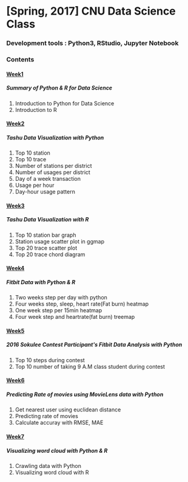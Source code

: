 # [Spring, 2017] CNU Data Science Class

### Development tools : Python3, RStudio, Jupyter Notebook
### Contents
#### [Week1](https://github.com/Yoon-jae/Spring_2017_DataScience/tree/master/Week1)
##### Summary of Python & R for Data Science
1. Introduction to Python for Data Science
2. Introduction to R

#### [Week2](https://github.com/Yoon-jae/Spring_2017_DataScience/tree/master/Week2)
##### Tashu Data Visualization with Python
1. Top 10 station
2. Top 10 trace
3. Number of stations per district
4. Number of usages per district
5. Day of a week transaction
6. Usage per hour
7. Day-hour usage pattern

#### [Week3](https://github.com/Yoon-jae/Spring_2017_DataScience/tree/master/Week3)
##### Tashu Data Visualization with R
1. Top 10 station bar graph
2. Station usage scatter plot in ggmap
3. Top 20 trace scatter plot
4. Top 20 trace chord diagram

#### [Week4](https://github.com/Yoon-jae/Spring_2017_DataScience/tree/master/Week4)
##### Fitbit Data with Python & R
1. Two weeks step per day with python
2. Four weeks step, sleep, heart rate(Fat burn) heatmap
3. One week step per 15min heatmap
4. Four week step and heartrate(fat burn) treemap

#### [Week5](https://github.com/Yoon-jae/Spring_2017_DataScience/tree/master/Week5)
##### 2016 Sokulee Contest Participant's Fitbit Data Analysis with Python
1. Top 10 steps during contest
2. Top 10 number of taking 9 A.M class student during contest

#### [Week6](https://github.com/Yoon-jae/Spring_2017_DataScience/tree/master/Week6)
##### Predicting Rate of movies using MovieLens data with Python
1. Get nearest user using euclidean distance
2. Predicting rate of movies
3. Calculate accuray with RMSE, MAE

#### [Week7](https://github.com/Yoon-jae/Spring_2017_DataScience/tree/master/Week7)
##### Visualizing word cloud with Python & R
1. Crawling data with Python
2. Visualizing word cloud with R
